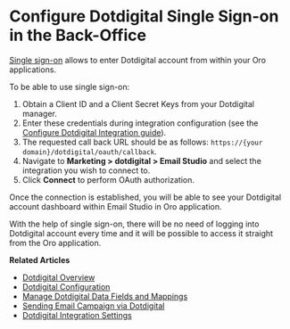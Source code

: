 <a id="user-guide-dotmailer-single-sign-on"></a>

# Configure Dotdigital Single Sign-on in the Back-Office

<a href="https://developer.dotdigital.com/docs/using-oauth-20-with-dotdigital" target="_blank">Single sign-on</a> allows to enter Dotdigital account from within your Oro applications.

To be able to use single sign-on:

1. Obtain a Client ID and a Client Secret Keys from your Dotdigital manager.
2. Enter these credentials during integration configuration (see the [Configure Dotdigital Integration guide](dotdigital-configuration.md#user-guide-dotmailer-configuration)).
3. The requested call back URL should be as follows: `https://{your domain}/dotdigital/oauth/callback`.
4. Navigate to **Marketing > dotdigital > Email Studio** and select the integration you wish to connect to.
5. Click **Connect** to perform OAuth authorization.

Once the connection is established, you will be able to see your Dotdigital account dashboard within Email Studio in Oro application.

With the help of single sign-on, there will be no need of logging into Dotdigital account every time and it will be possible to access it straight from the Oro application.

**Related Articles**

- [Dotdigital Overview](index.md#user-guide-dotmailer-overview)
- [Dotdigital Configuration](dotdigital-configuration.md#user-guide-dotmailer-configuration)
- [Manage Dotdigital Data Fields and Mappings](../../../marketing/email-campaigns/dotdigital-data-fields-mappings.md#user-guide-dotmailer-data-fields)
- [Sending Email Campaign via Dotdigital](../../../marketing/email-campaigns/sending-email-campaign-via-dotdigital.md#user-guide-dotmailer-campaign)
- [Dotdigital Integration Settings](../../configuration/system/integrations/dotdigital-integration-settings.md#admin-configuration-dotmailer-integration-settings)

